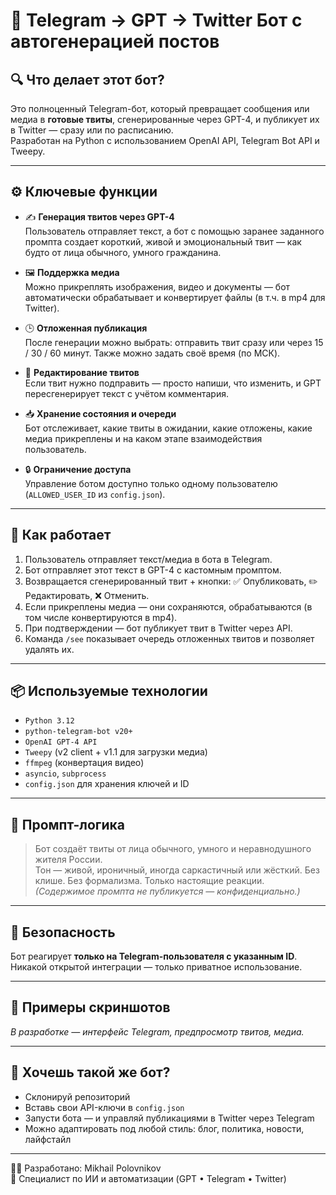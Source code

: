 # 🧠 Telegram → GPT → Twitter Бот с автогенерацией постов

## 🔍 Что делает этот бот?

Это полноценный Telegram-бот, который превращает сообщения или медиа в **готовые твиты**, сгенерированные через GPT-4, и публикует их в Twitter — сразу или по расписанию.  
Разработан на Python с использованием OpenAI API, Telegram Bot API и Tweepy.

---

## ⚙️ Ключевые функции

- ✍️ **Генерация твитов через GPT-4**  
  Пользователь отправляет текст, а бот с помощью заранее заданного промпта создает короткий, живой и эмоциональный твит — как будто от лица обычного, умного гражданина.

- 🖼 **Поддержка медиа**  
  Можно прикреплять изображения, видео и документы — бот автоматически обрабатывает и конвертирует файлы (в т.ч. в mp4 для Twitter).

- 🕒 **Отложенная публикация**  
  После генерации можно выбрать: отправить твит сразу или через 15 / 30 / 60 минут. Также можно задать своё время (по МСК).

- 🔁 **Редактирование твитов**  
  Если твит нужно подправить — просто напиши, что изменить, и GPT пересгенерирует текст с учётом комментария.

- 📥 **Хранение состояния и очереди**  
  Бот отслеживает, какие твиты в ожидании, какие отложены, какие медиа прикреплены и на каком этапе взаимодействия пользователь.

- 🔒 **Ограничение доступа**  
  Управление ботом доступно только одному пользователю (`ALLOWED_USER_ID` из `config.json`).

---

## 📲 Как работает

1. Пользователь отправляет текст/медиа в бота в Telegram.
2. Бот отправляет этот текст в GPT-4 с кастомным промптом.
3. Возвращается сгенерированный твит + кнопки: ✅ Опубликовать, ✏️ Редактировать, ❌ Отменить.
4. Если прикреплены медиа — они сохраняются, обрабатываются (в том числе конвертируются в mp4).
5. При подтверждении — бот публикует твит в Twitter через API.
6. Команда `/see` показывает очередь отложенных твитов и позволяет удалять их.

---

## 📦 Используемые технологии

- `Python 3.12`
- `python-telegram-bot v20+`
- `OpenAI GPT-4 API`
- `Tweepy` (v2 client + v1.1 для загрузки медиа)
- `ffmpeg` (конвертация видео)
- `asyncio`, `subprocess`
- `config.json` для хранения ключей и ID

---

## 🧠 Промпт-логика

> Бот создаёт твиты от лица обычного, умного и неравнодушного жителя России.  
> Тон — живой, ироничный, иногда саркастичный или жёсткий. Без клише. Без формализма. Только настоящие реакции.  
> *(Содержимое промпта не публикуется — конфиденциально.)*

---

## 🔐 Безопасность

Бот реагирует **только на Telegram-пользователя с указанным ID**.  
Никакой открытой интеграции — только приватное использование.

---

## 📸 Примеры скриншотов

*В разработке — интерфейс Telegram, предпросмотр твитов, медиа.*

---

## 🚀 Хочешь такой же бот?

- Склонируй репозиторий  
- Вставь свои API-ключи в `config.json`  
- Запусти бота — и управляй публикациями в Twitter через Telegram  
- Можно адаптировать под любой стиль: блог, политика, новости, лайфстайл

---

👨‍💻 Разработано: Mikhail Polovnikov  
🎯 Специалист по ИИ и автоматизации (GPT • Telegram • Twitter)
